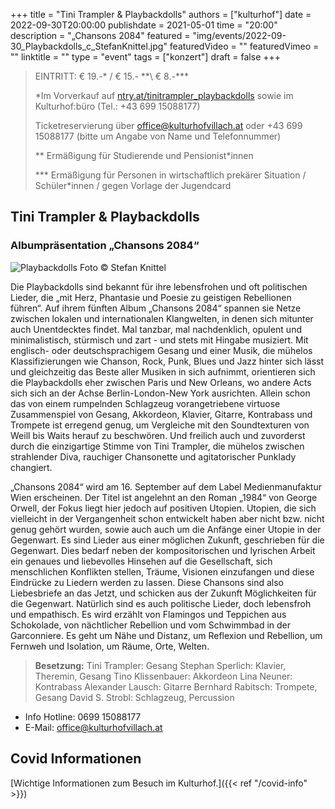 +++
title = "Tini Trampler & Playbackdolls"
authors = ["kulturhof"]
date = 2022-09-30T20:00:00
publishdate = 2021-05-01
time = "20:00"
description = "„Chansons 2084"
featured = "img/events/2022-09-30_Playbackdolls_c_StefanKnittel.jpg"
featuredVideo = ""
featuredVimeo = ""
linktitle = ""
type = "event"
tags = ["konzert"]
draft = false
+++

>
> EINTRITT: € 19.-\* / € 15.- *\*\ € 8.-\*\*\*
>
> \*Im Vorverkauf auf [ntry.at/tinitrampler_playbackdolls](https://ntry.at/tinitrampler_playbackdolls) sowie im Kulturhof:büro (Tel.: +43 699 15088177)
>
>Ticketreservierung über office@kulturhofvillach.at oder +43 699 15088177 (bitte um Angabe von Name und Telefonnummer) 
> 
> \*\* Ermäßigung für Studierende und Pensionist\*innen
>
> \*\*\* Ermäßigung für Personen in wirtschaftlich prekärer Situation / Schüler\*innen / gegen Vorlage der Jugendcard
>


## Tini Trampler & Playbackdolls

### Albumpräsentation „Chansons 2084“

![Playbackdolls](/img/events/2022-09-30_Playbackdolls_c_StefanKnittel.jpg)
Foto © Stefan Knittel

Die Playbackdolls sind bekannt für ihre lebensfrohen und oft politischen Lieder,
die „mit Herz, Phantasie und Poesie zu geistigen Rebellionen führen“.
Auf ihrem fünften Album „Chansons 2084“ spannen sie Netze zwischen lokalen
und internationalen Klangwelten, in denen sich mitunter auch Unentdecktes findet.
Mal tanzbar, mal nachdenklich, opulent und minimalistisch, stürmisch und zart -
und stets mit Hingabe musiziert.
Mit englisch- oder deutschsprachigem Gesang und einer Musik, die mühelos
Klassifizierungen wie Chanson, Rock, Punk, Blues und Jazz hinter sich lässt und
gleichzeitig das Beste aller Musiken in sich aufnimmt, orientieren sich die
Playbackdolls eher zwischen Paris und New Orleans, wo andere Acts sich sich an
der Achse Berlin-London-New York ausrichten. Allein schon das von einem
rumpelnden Schlagzeug vorangetriebene virtuose Zusammenspiel von Gesang,
Akkordeon, Klavier, Gitarre, Kontrabass und Trompete ist erregend genug, um
Vergleiche mit den Soundtexturen von Weill bis Waits herauf zu beschwören. Und
freilich auch und zuvorderst durch die einzigartige Stimme von Tini Trampler, die
mühelos zwischen strahlender Diva, rauchiger Chansonette und agitatorischer
Punklady changiert.

„Chansons 2084“ wird am 16. September auf dem Label Medienmanufaktur Wien
erscheinen.
Der Titel ist angelehnt an den Roman „1984“ von George Orwell, der Fokus liegt
hier jedoch auf positiven Utopien. Utopien, die sich vielleicht in der Vergangenheit
schon entwickelt haben aber nicht bzw. nicht genug gehört wurden, sowie auch
auch um die Anfänge einer Utopie in der Gegenwart.
Es sind Lieder aus einer möglichen Zukunft, geschrieben für die Gegenwart. Dies
bedarf neben der kompositorischen und lyrischen Arbeit ein genaues und
liebevolles Hinsehen auf die Gesellschaft, sich menschlichen Konflikten stellen,
Träume, Visionen einzufangen und diese Eindrücke zu Liedern werden zu lassen.
Diese Chansons sind also Liebesbriefe an das Jetzt, und schicken aus der
Zukunft Möglichkeiten für die Gegenwart. Natürlich sind es auch politische Lieder,
doch lebensfroh und empathisch.
Es wird erzählt von Flamingos und Teppichen aus Schokolade, von nächtlicher
Rebellion und vom Schwimmbad in der Garconniere. Es geht um Nähe und
Distanz, um Reflexion und Rebellion, um Fernweh und Isolation, um Räume, Orte,
Welten.

>**Besetzung:**
>Tini Trampler: Gesang
>Stephan Sperlich: Klavier, Theremin, Gesang
>Tino Klissenbauer: Akkordeon
>Lina Neuner: Kontrabass
>Alexander Lausch: Gitarre
>Bernhard Rabitsch: Trompete, Gesang
>David S. Strobl: Schlagzeug, Percussion


- Info Hotline: 0699 15088177 
- E-Mail: office@kulturhofvillach.at

## Covid Informationen

[Wichtige Informationen zum Besuch im Kulturhof.]({{< ref "/covid-info" >}})
